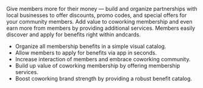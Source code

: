 Give members more for their money — build and organize partnerships with local businesses to offer discounts, promo codes, and special offers for your community members. Add value to coworking membership and even earn more from members by providing additional services. Members easily discover and apply for benefits right within andcards.

- Organize all membership benefits in a simple visual catalog.
- Allow members to apply for benefits via app in seconds.
- Increase interaction of members and embrace coworking community.
- Build up value of coworking membership by offering membership services.
- Boost coworking brand strength by providing a robust benefit catalog.
